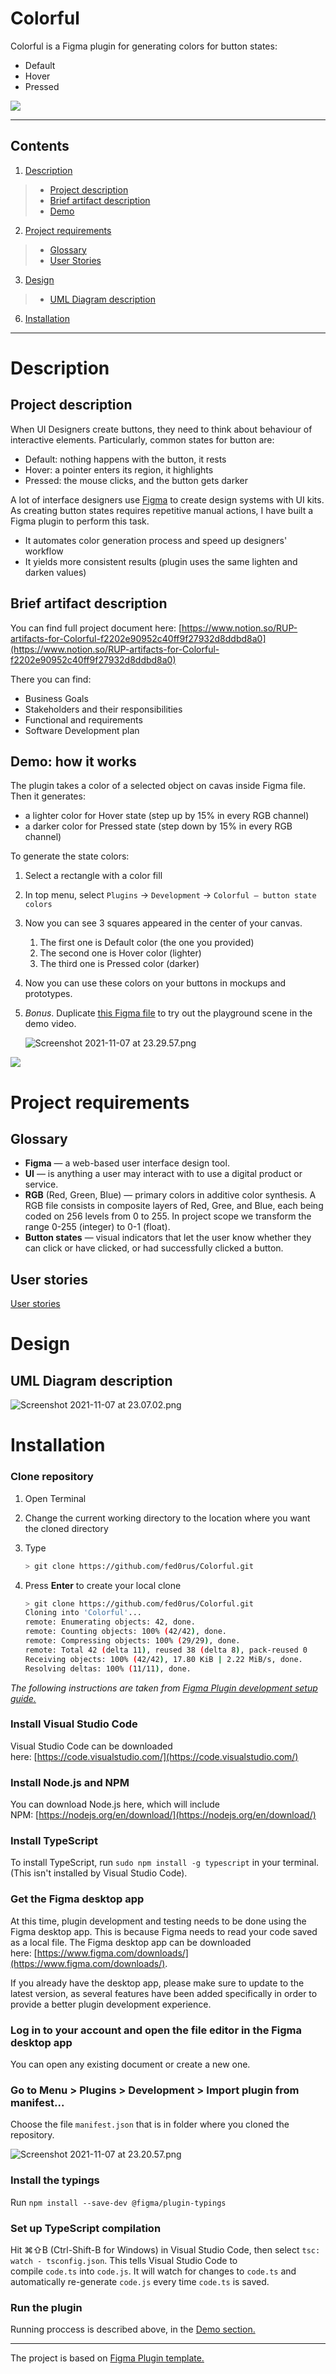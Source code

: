 # Colorful

Colorful is a Figma plugin for generating colors for button states:

- Default
- Hover
- Pressed

![](https://github.com/fed0rus/Colorful/blob/master/README_media/Screen_Recording_2021-11-07_at_22.24.59.gif)

---

## Contents

1. [Description](#description)
> * [Project description](#project-description)
> * [Brief artifact description](#brief-artifact-description)
> * [Demo](#demo)
2. [Project requirements](#project-requirements)
> * [Glossary](#glossary)
> * [User Stories](#user-stories)
3. [Design](#design)
> * [UML Diagram description](#uml-diagram-description)
6. [Installation](#installation)

---

# Description

## Project description

When UI Designers create buttons, they need to think about behaviour of interactive elements. Particularly, common states for button are:

- Default: nothing happens with the button, it rests
- Hover: a pointer enters its region, it highlights
- Pressed: the mouse clicks, and the button gets darker

A lot of interface designers use [Figma](https://www.figma.com) to create design systems with UI kits. As creating button states requires repetitive manual actions, I have built a Figma plugin to perform this task.

- It automates color generation process and speed up designers' workflow
- It yields more consistent results (plugin uses the same lighten and darken values)

## Brief artifact description

You can find full project document here: [https://www.notion.so/RUP-artifacts-for-Colorful-f2202e90952c40ff9f27932d8ddbd8a0](https://www.notion.so/RUP-artifacts-for-Colorful-f2202e90952c40ff9f27932d8ddbd8a0)

There you can find:

- Business Goals
- Stakeholders and their responsibilities
- Functional and requirements
- Software Development plan

## Demo: how it works

The plugin takes a color of a selected object on cavas inside Figma file. Then it generates:

- a lighter color for Hover state (step up by 15% in every RGB channel)
- a darker color for Pressed state (step down by 15% in every RGB channel)

To generate the state colors:

1. Select a rectangle with a color fill
2. In top menu, select `Plugins` → `Development` → `Colorful — button state colors`
3. Now you can see 3 squares appeared in the center of your canvas. 
    1. The first one is Default color (the one you provided)
    2. The second one is Hover color (lighter)
    3. The third one is Pressed color (darker)
4. Now you can use these colors on your buttons in mockups and prototypes.
5. *Bonus*. Duplicate [this Figma file](https://www.figma.com/file/Z6EYt4NGv4gBgkmnYbn7e5/Colorful-playground?node-id=0%3A1) to try out the playground scene in the demo video.
    
    ![Screenshot 2021-11-07 at 23.29.57.png](README_media/Screenshot_2021-11-07_at_23.29.57.png)
    

![](https://github.com/fed0rus/Colorful/blob/master/README_media/Screen_Recording_2021-11-07_at_22.47.46.gif)

# Project requirements

## Glossary

- **Figma** — a web-based user interface design tool.
- **UI** — is anything a user may interact with to use a digital product or service.
- **RGB** (Red, Green, Blue) — primary colors in additive color synthesis. A RGB file consists in composite layers of Red, Gree, and Blue, each being coded on 256 levels from 0 to 255. In project scope we transform the range 0-255 (integer) to 0-1 (float).
- **Button states** — visual indicators that let the user know whether they can click or have clicked, or had successfully clicked a button.

## User stories

[User stories](https://www.notion.so/130e60a5b1394c0ba11c83721f603387)

# Design

## UML Diagram description

![Screenshot 2021-11-07 at 23.07.02.png](README_media/Screenshot_2021-11-07_at_23.07.02.png)

# Installation

### Clone repository

1. Open Terminal
2. Change the current working directory to the location where you want the cloned directory
3. Type
    
    ```bash
    > git clone https://github.com/fed0rus/Colorful.git
    ```
    
4. Press **Enter** to create your local clone
    
    ```bash
    > git clone https://github.com/fed0rus/Colorful.git
    Cloning into 'Colorful'...
    remote: Enumerating objects: 42, done.
    remote: Counting objects: 100% (42/42), done.
    remote: Compressing objects: 100% (29/29), done.
    remote: Total 42 (delta 11), reused 38 (delta 8), pack-reused 0
    Receiving objects: 100% (42/42), 17.80 KiB | 2.22 MiB/s, done.
    Resolving deltas: 100% (11/11), done.
    ```
    

*The following instructions are taken from [Figma Plugin development setup guide.](https://www.figma.com/plugin-docs/setup/)*

### Install Visual Studio Code

Visual Studio Code can be downloaded here: [https://code.visualstudio.com/](https://code.visualstudio.com/)

### **Install Node.js and NPM**

You can download Node.js here, which will include NPM: [https://nodejs.org/en/download/](https://nodejs.org/en/download/)

### **Install** TypeScript

To install TypeScript, run `sudo npm install -g typescript` in your terminal. (This isn't installed by Visual Studio Code).

### Get the Figma desktop app

At this time, plugin development and testing needs to be done using the Figma desktop app. This is because Figma needs to read your code saved as a local file. The Figma desktop app can be downloaded here: [https://www.figma.com/downloads/](https://www.figma.com/downloads/).

If you already have the desktop app, please make sure to update to the latest version, as several features have been added specifically in order to provide a better plugin development experience.

### **Log in to your account and open the file editor in the Figma desktop app**

You can open any existing document or create a new one.

### **Go to Menu > Plugins > Development > Import plugin from manifest...**

Choose the file `manifest.json` that is in folder where you cloned the repository.

![Screenshot 2021-11-07 at 23.20.57.png](README_media/Screenshot_2021-11-07_at_23.20.57.png)

### **Install the typings**

Run `npm install --save-dev @figma/plugin-typings`

### **Set up TypeScript compilation**

Hit ⌘⇧B (Ctrl-Shift-B for Windows) in Visual Studio Code, then select `tsc: watch - tsconfig.json`. This tells Visual Studio Code to compile `code.ts` into `code.js`. It will watch for changes to `code.ts` and automatically re-generate `code.js` every time `code.ts` is saved.

### **Run the plugin**

Running proccess is described above, in the [Demo section.](#demo)

---

The project is based on [Figma Plugin template.](https://www.figma.com/plugin-docs/setup/)
